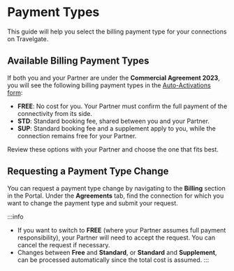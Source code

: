 ﻿---
sidebar_position: 2
---

# Payment Types

This guide will help you select the billing payment type for your connections on Travelgate.

## Available Billing Payment Types

If both you and your Partner are under the **Commercial Agreement 2023**, you will see the following billing payment types in the [Auto-Activations form](/kb/app-features/connections/my-connections/guick-guide-to-auto-activations/):

- **FREE**: No cost for you. Your Partner must confirm the full payment of the connectivity from its side.
- **STD**: Standard booking fee, shared between you and your Partner.
- **SUP**: Standard booking fee and a supplement apply to you, while the connection remains free for your Partner.

Review these options with your Partner and choose the one that fits best.

## Requesting a Payment Type Change

You can request a payment type change by navigating to the **Billing** section in the Portal. Under the **Agreements** tab, find the connection for which you want to change the payment type and submit your request.

:::info
- If you want to switch to **FREE** (where your Partner assumes full payment responsibility), your Partner will need to accept the request. You can cancel the request if necessary.
- Changes between **Free** and **Standard**, or **Standard** and **Supplement**, can be processed automatically since the total cost is assumed.
:::